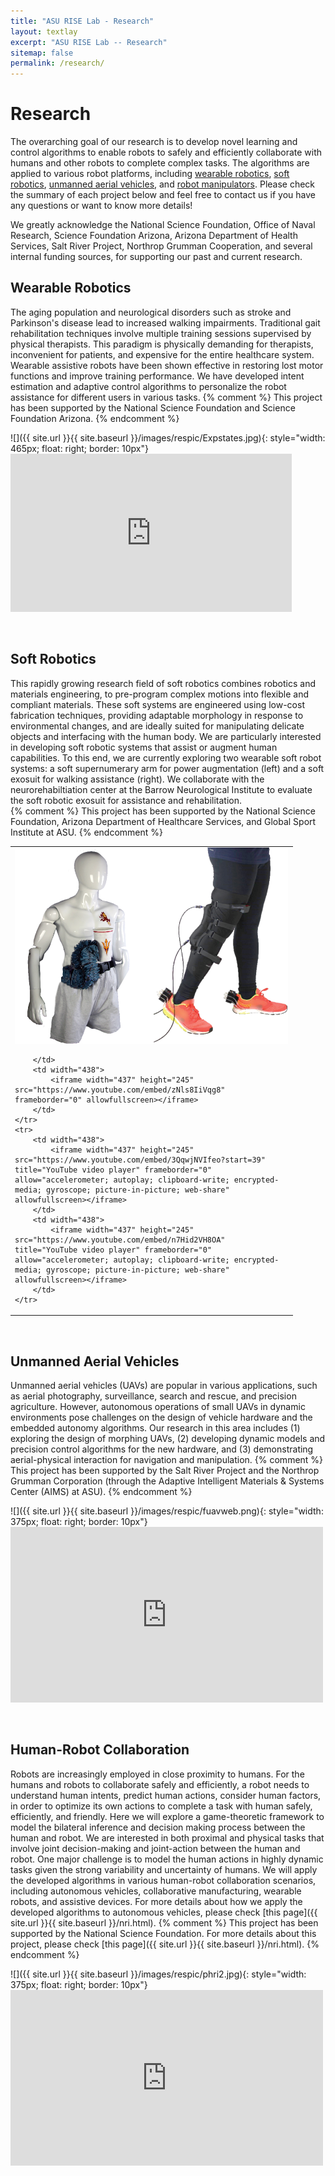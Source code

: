 ```yaml
---
title: "ASU RISE Lab - Research"
layout: textlay
excerpt: "ASU RISE Lab -- Research"
sitemap: false
permalink: /research/
---
```


# Research

The overarching goal of our research is to develop novel learning and 
control algorithms to enable robots to safely and efficiently collaborate 
with humans and other robots to complete complex tasks. The algorithms are 
applied to various robot platforms, including [wearable robotics](#wearable-robotics), [soft robotics](#soft-robotics), 
[unmanned aerial vehicles](#unmanned-aerial-vehicles), and [robot manipulators](#human-robot-collaboration). Please check the summary of each 
project below and feel free to contact us if you have any questions or want to know more details!

We greatly acknowledge the National Science Foundation, Office of Naval Research, 
Science Foundation Arizona, Arizona Department of Health Services, Salt River Project, Northrop Grumman Cooperation, 
and several internal funding sources, for supporting our past and current research.

## Wearable Robotics
The aging population and neurological disorders such as stroke 
and Parkinson's disease lead to increased walking impairments. 
Traditional gait rehabilitation techniques involve multiple 
training sessions supervised by physical therapists. This paradigm 
is physically demanding for therapists, inconvenient for patients, 
and expensive for the entire healthcare system. Wearable assistive 
robots have been shown effective in restoring lost motor functions 
and improve training performance. We have developed intent estimation 
and adaptive control algorithms to personalize the robot assistance 
for different users in various tasks.
{% comment %}
This project has been supported by the National Science Foundation and Science Foundation Arizona.
{% endcomment %}

<div class="col-sm-6 clearfix">
![]({{ site.url }}{{ site.baseurl }}/images/respic/Expstates.jpg){: style="width: 465px; float: right; border: 10px"}
</div>
<div class="col-sm-6 clearfix">
<iframe width="450" height="253" src="https://www.youtube.com/embed/E2N7_usONDs" frameborder="0" allowfullscreen></iframe>
</div>
<p> &nbsp; </p>

## Soft Robotics
This rapidly growing research field of soft robotics combines robotics 
and materials engineering, to pre-program complex motions into flexible 
and compliant materials. These soft systems are engineered using low-cost
fabrication techniques, providing adaptable morphology in response to 
environmental changes, and are ideally suited for manipulating delicate objects 
and interfacing with the human body. We are particularly interested in developing 
soft robotic systems that assist or augment human capabilities. To this end, 
we are currently exploring two wearable soft robot systems: a soft supernumerary arm 
for power augmentation (left) and a soft exosuit for walking assistance (right). We collaborate
with the neurorehabiltiation center at the Barrow Neurological Institute to evaluate the soft robotic exosuit
for assistance and rehabilitation.  
{% comment %}
This project has been supported by the National Science Foundation, Arizona Department of Healthcare Services, and 
Global Sport Institute at ASU. 
{% endcomment %}


<table width="876">
	<tr>
		<td width="438">
			<img src="../images/respic/soft_combined.png" width="437">
			
		</td>
		<td width="438">
			<iframe width="437" height="245" src="https://www.youtube.com/embed/zNls8IiVqg8" frameborder="0" allowfullscreen></iframe>
		</td>
	</tr>
	<tr>
		<td width="438">
			<iframe width="437" height="245" src="https://www.youtube.com/embed/3QqwjNVIfeo?start=39" title="YouTube video player" frameborder="0" allow="accelerometer; autoplay; clipboard-write; encrypted-media; gyroscope; picture-in-picture; web-share" allowfullscreen></iframe>
		</td>
		<td width="438">
			<iframe width="437" height="245" src="https://www.youtube.com/embed/n7Hid2VH8OA" title="YouTube video player" frameborder="0" allow="accelerometer; autoplay; clipboard-write; encrypted-media; gyroscope; picture-in-picture; web-share" allowfullscreen></iframe>
		</td>
	</tr>
</table>

<p> &nbsp; </p>

## Unmanned Aerial Vehicles
Unmanned aerial vehicles (UAVs) are popular in various applications, such as 
aerial photography, surveillance, search and rescue, and precision agriculture. However, 
autonomous operations of small UAVs in dynamic environments pose challenges on the design of vehicle hardware and 
the embedded autonomy algorithms. Our research in this area includes (1) exploring the design of morphing UAVs, 
(2) developing dynamic models and precision control algorithms for the new hardware, and (3) demonstrating aerial-physical
interaction for navigation and manipulation.
{% comment %}
This project has been supported by the Salt River Project and the Northrop Grumman Corporation (through the Adaptive Intelligent Materials & Systems Center (AIMS) at ASU).
{% endcomment %}

<div class="col-sm-5 clearfix">
![]({{ site.url }}{{ site.baseurl }}/images/respic/fuavweb.png){: style="width: 375px; float: right; border: 10px"}
</div>
<div class="col-sm-7 clearfix">
<iframe width="500" height="281" src="https://www.youtube.com/embed/ETKrxgVHOgY" frameborder="0" allowfullscreen></iframe>
</div>
<p> &nbsp; </p>

## Human-Robot Collaboration
Robots are increasingly employed in close proximity to humans. For the humans and robots to collaborate safely and 
efficiently, a robot needs to understand human intents, predict human actions, consider human factors, in order to optimize its own actions to 
complete a task with human safely, efficiently, and friendly. Here we will explore a game-theoretic framework to model the bilateral inference 
and decision making process between the human and robot. We are interested in both proximal and physical tasks that involve 
joint decision-making and joint-action between the human and robot. One major challenge is to model the human actions in highly dynamic tasks given 
the strong variability and uncertainty of humans. We will apply the developed algorithms in various human-robot collaboration 
scenarios, including autonomous vehicles, collaborative manufacturing, wearable robots, and assistive devices. For more details about how we apply the developed algorithms to autonomous vehicles, please check [this page]({{ site.url }}{{ site.baseurl }}/nri.html).
{% comment %}
This project has been supported by the National Science Foundation. For more details about this project, please check [this page]({{ site.url }}{{ site.baseurl }}/nri.html).
{% endcomment %}

<div class="col-sm-5 clearfix">
![]({{ site.url }}{{ site.baseurl }}/images/respic/phri2.jpg){: style="width: 375px; float: right; border: 10px"}
</div>
<div class="col-sm-7 clearfix">
<iframe width="500" height="281" src="https://www.youtube.com/embed/luX1xlsm6UQ" frameborder="0" allowfullscreen></iframe>
</div>
<p> &nbsp; </p>